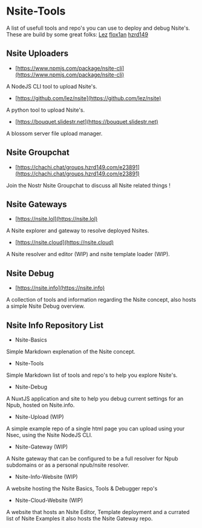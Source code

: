# Nsite-Tools
A list of usefull tools and repo's you can use to deploy and debug Nsite's.
These are build by some great folks: [Lez](https://github.com/lez) [flox1an](https://github.com/flox1an) [hzrd149](https://github.com/hzrd149)

## Nsite Uploaders

- [https://www.npmjs.com/package/nsite-cli](https://www.npmjs.com/package/nsite-cli)

A NodeJS CLI tool to upload Nsite's. 

- [https://github.com/lez/nsite](https://github.com/lez/nsite)

A python tool to upload Nsite's.

- [https://bouquet.slidestr.net](https://bouquet.slidestr.net)

A blossom server file upload manager.


## Nsite Groupchat

- [https://chachi.chat/groups.hzrd149.com/e23891](https://chachi.chat/groups.hzrd149.com/e23891)

Join the Nostr Nsite Groupchat to discuss all Nsite related things !


## Nsite Gateways

- [https://nsite.lol](https://nsite.lol)

A Nsite explorer and gateway to resolve deployed Nsites.


- [https://nsite.cloud](https://nsite.cloud)

A Nsite resolver and editor (WIP) and nsite template loader (WIP).


## Nsite Debug

- [https://nsite.info](https://nsite.info)

A collection of tools and information regarding the Nsite concept, also hosts a simple Nsite Debug overview.


## Nsite Info Repository List

- Nsite-Basics

Simple Markdown explenation of the Nsite concept.

- Nsite-Tools

Simple Markdown list of tools and repo's to help you explore Nsite's.

- Nsite-Debug

A NuxtJS application and site to help you debug current settings for an Npub, hosted on Nsite.info.

- Nsite-Upload (WIP)

A simple example repo of a single html page you can upload using your Nsec, using the Nsite NodeJS CLI.

- Nsite-Gateway (WIP)

A Nsite gateway that can be configured to be a full resolver for Npub subdomains or as a personal npub/nsite resolver.

- Nsite-Info-Website (WIP)

A website hosting the Nsite Basics, Tools & Debugger repo's

- Nsite-Cloud-Website (WIP)

A website that hosts an Nsite Editor, Template deployment and a currated list of Nsite Examples it also hosts the Nsite Gateway repo.
